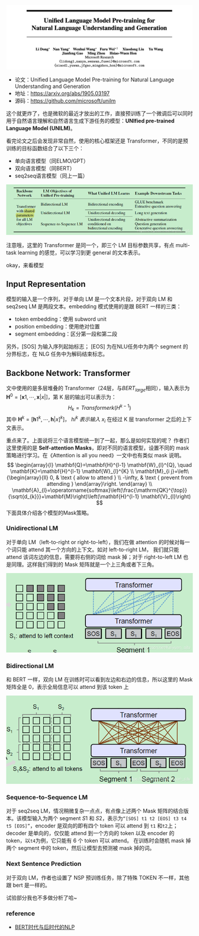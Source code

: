 ![](../../../pics/UNILM/unilm-1.jpeg)

- 论文：Unified Language Model Pre-training for Natural Language Understanding and Generation
- 地址：https://arxiv.org/abs/1905.03197
- 源码：https://github.com/microsoft/unilm

这个就更炸了，也是微软的最近才放出的工作，直接预训练了一个微调后可以同时用于自然语言理解和自然语言生成下游任务的模型：**UNIfied pre-trained Language Model (UNILM)**。

看完论文之后会发现非常自然，使用的核心框架还是 Transformer，不同的是预训练的目标函数结合了以下三个：

- 单向语言模型（同ELMO/GPT）
- 双向语言模型（同BERT）
- seq2seq语言模型（同上一篇）

![](../../../pics/UNILM/unilm-2.jpeg)

注意哦，这里的 Transformer 是同一个，即三个 LM 目标参数共享，有点 multi-task learning 的感觉，可以学习到更 general 的文本表示。

okay，来看模型 

## Input Representation

模型的输入是一个序列，对于单向 LM 是一个文本片段，对于双向 LM 和 seq2seq LM 是两段文本。embedding 模式使用的是跟 BERT 一样的三类：

- token embedding：使用 subword unit 
- position embedding：使用绝对位置
- segment embedding：区分第一段和第二段

另外，[SOS] 为输入序列起始标志； [EOS] 为在NLU任务中为两个 segment 的分界标志，在 NLG 任务中为解码结束标志。

## Backbone Network: Transformer

文中使用的是多层堆叠的 Transformer（24层，与$BERT_{large}$相同），输入表示为$\mathbf{H}^{0}=\left[\mathbf{x}{1}, \cdots, \mathbf{x}{|x|}\right]，$第 K 层的输出可以表示为：
$$
H_k= {Transformer} k(H^{k−1})
$$
其中 $\mathbf{H}^{k}=\left[\mathbf{h}{1}^{k}, \cdots, \mathbf{h}{ | x ]}^{k}\right]$， $h{i}^{k}$ *表示输入* $x_{i}$ 在经过 K 层 transformer 之后的上下文表示。

重点来了。上面说将三个语言模型统一到了一起，那么是如何实现的呢？ 作者们这里使用的是 **Self-attention Masks**，即对不同的语言模型，设置不同的 mask 策略进行学习。在《Attention is all you need》一文中也有类似 mask 说明。
$$
\begin{array}{l}
\mathbf{Q}=\mathbf{H}^{l-1} \mathbf{W}_{l}^{Q}, \quad \mathbf{K}=\mathbf{H}^{l-1} \mathbf{W}_{l}^{K} \\
\mathbf{M}_{i j}=\left\{\begin{array}{ll}
0, & \text { allow to attend } \\
-\infty, & \text { prevent from attending } 
\end{array}\right.
\end{array} \\
\mathbf{A}_{l}=\operatorname{softmax}\left(\frac{\mathrm{QK}^{\top}}{\sqrt{d_{k}}}+\mathbf{M}\right)\left(\mathbf{H}^{l-1} \mathbf{V}_{l}\right)
$$
下面具体介绍各个模型的Mask策略。

### Unidirectional LM

对于单向 LM（left-to-right or right-to-left），我们在做 attention 的时候对每一个词只能 attend 其一个方向的上下文。如对 left-to-right LM， 我们就只能 attend 该词左边的信息，需要将右侧的词给 mask 掉；对于 right-to-left LM 也是同理。这样我们得到的 Mask 矩阵就是一个上三角或者下三角。 

![](../../../pics/UNILM/unilm-3.jpeg)

### Bidirectional LM

和 BERT 一样，双向 LM 在训练时可以看到左边和右边的信息，所以这里的 Mask 矩阵全是 0，表示全局信息可以 attend 到该 token 上 

![](../../../pics/UNILM/unilm-4.jpeg)

### Sequence-to-Sequence LM

对于 seq2seq LM，情况稍微复杂一点点，有点像上述两个 Mask 矩阵的结合版本。该模型输入为两个 segment $S1$ 和 $S2$，表示为`“[SOS] t1 t2 [EOS] t3 t4 t5 [EOS]”`，encoder 是双向的即有四个 token 可以 attend 到 `t1` 和`t2`上；decoder 是单向的，仅仅能 attend 到一个方向的 token 以及 encoder 的 token，以`t4`为例，它只能有 6 个 token 可以 attend。 在训练时会随机 mask 掉两个 segment 中的 token，然后让模型去预测被 mask 掉的词。 

### Next Sentence Prediction

对于双向 LM，作者也设置了 NSP 预训练任务，除了特殊 TOKEN 不一样，其他跟 bert 是一样的。

试验部分我也不多做分析了哈~

### reference

- [BERT时代与后时代的NLP](https://mp.weixin.qq.com/s/U_pYc5roODcs_VENDoTbiQ)

